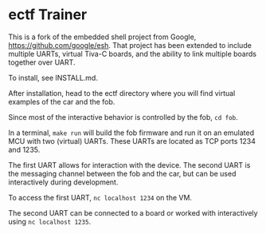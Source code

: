 # ectf Trainer

This is a fork of the embedded shell project from Google, https://github.com/google/esh. That project has been extended to include multiple UARTs, virtual Tiva-C boards, and the ability to link multiple boards together over UART.

To install, see INSTALL.md.

After installation, head to the ectf directory where you will find virtual examples of the car and the fob.

Since most of the interactive behavior is controlled by the fob, ```cd fob```.

In a terminal, ```make run``` will build the fob firmware and run it on an emulated MCU with two (virtual) UARTs. These UARTs are located as TCP ports 1234 and 1235.

The first UART allows for interaction with the device. The second UART is the messaging channel between the fob and the car, but can be used interactively during development.

To access the first UART, ```nc localhost 1234``` on the VM.

The second UART can be connected to a board or worked with interactively using ```nc localhost 1235```.